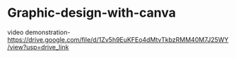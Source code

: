# Graphic-design-with-canva
video demonstration- https://drive.google.com/file/d/1Zv5h9EuKFEo4dMtvTkbzRMM40M7J25WY/view?usp=drive_link
